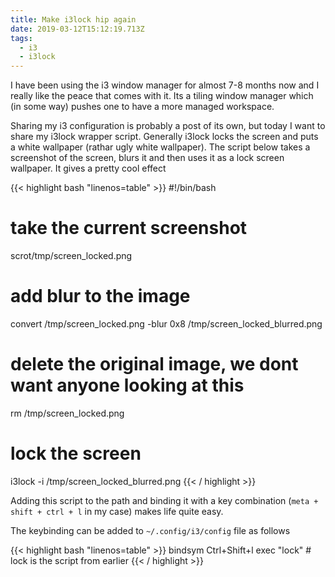```yaml
---
title: Make i3lock hip again
date: 2019-03-12T15:12:19.713Z
tags:
  - i3
  - i3lock
---
```

I have been using the i3 window manager for almost 7-8 months now and I really like the peace that comes with it. Its a tiling window manager which (in some way) pushes one to have a more managed workspace. 

Sharing my i3 configuration is probably a post of its own, but today I want to share my i3lock wrapper script. Generally i3lock locks the screen and puts a white wallpaper (rathar ugly white wallpaper). The script below takes a screenshot of the screen, blurs it and then uses it as a lock screen wallpaper. It gives a pretty cool effect

{{< highlight bash "linenos=table" >}}
#!/bin/bash

# take the current screenshot
scrot/tmp/screen_locked.png

# add blur to the image
convert /tmp/screen_locked.png -blur 0x8 /tmp/screen_locked_blurred.png

# delete the original image, we dont want anyone looking at this
rm /tmp/screen_locked.png

# lock the screen
i3lock -i /tmp/screen_locked_blurred.png
{{< / highlight >}}

Adding this script to the path and binding it with a key combination (`meta + shift + ctrl + l` in my case) makes life quite easy.

The keybinding can be added to `~/.config/i3/config` file as follows

{{< highlight bash "linenos=table" >}}
bindsym Ctrl+Shift+l exec "lock" # lock is the script from earlier
{{< / highlight >}}
